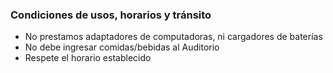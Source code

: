 ### Condiciones de usos, horarios y tránsito

* No prestamos adaptadores de computadoras, ni cargadores de baterías
* No debe ingresar comidas/bebidas al Auditorio
* Respete el horario establecido
